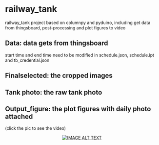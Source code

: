# railway_tank
railway_tank project based on columnpy and pyduino, including get data from thingsboard, post-processing and plot figures to video

## Data: data gets from thingsboard
start time and end time need to be modified in schedule.json, schedule.ipt and tb_credential.json
## Finalselected: the cropped images

## Tank photo: the raw tank photo

## Output_figure: the plot figures with daily photo attached

(click the pic to see the video)
<div align="center">
  <a href="https://www.youtube.com/watch?v=T1WmKXKmAvQ"><img src="https://github.com/Yuchen971/railway_tank/blob/main/output_figure/Screen%20Shot%202020-12-17%20at%2011.47.00%20am.png" alt="IMAGE ALT TEXT"></a>
</div>
